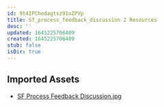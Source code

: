 ```yaml
---
id: 9t4IPChedagtsz91oZPYp
title: Sf_process_feedback_discussion 2 Resources
desc: ''
updated: 1645225706409
created: 1645225706409
stub: false
isDir: true
---
```

## Imported Assets
- [SF Process Feedback Discussion.jpg](/assets/sf-process-feedback-discussion-6BmPyBS0fKQm.jpg)
